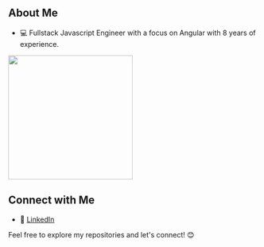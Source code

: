 ## About Me
- 💻 Fullstack Javascript Engineer with a focus on Angular with 8 years of experience.


<img src="https://github.com/ravigaudani0909/ravigaudani0909/assets/126670676/4444b0ca-857d-4938-a760-32e531d46fb1" width="250"/>


## Connect with Me
- 💼 [LinkedIn](https://de.linkedin.com/in/ravigaudani)


Feel free to explore my repositories and let's connect! 😊
